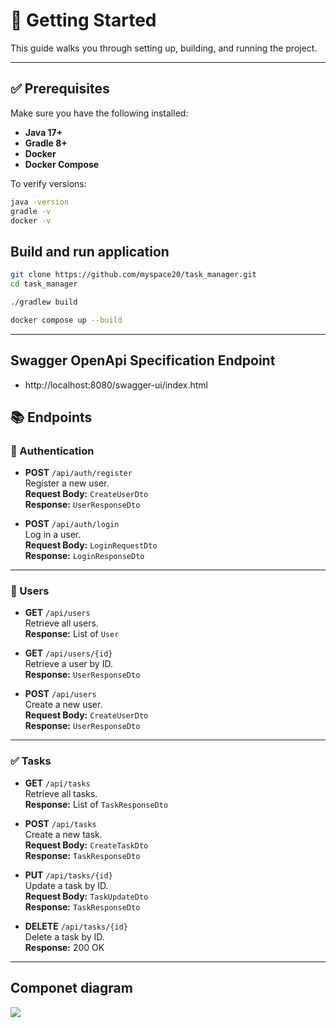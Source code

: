 # 🚀 Getting Started 

This guide walks you through setting up, building, and running the project.

---

## ✅ Prerequisites

Make sure you have the following installed:

- **Java 17+**
- **Gradle 8+**
- **Docker**
- **Docker Compose**

To verify versions:

```bash
java -version
gradle -v
docker -v

```

## Build and run application

```bash
git clone https://github.com/myspace20/task_manager.git
cd task_manager

```

```bash
./gradlew build

```

```bash
docker compose up --build

```

---

## Swagger OpenApi Specification Endpoint

- http://localhost:8080/swagger-ui/index.html

## 📚 Endpoints

### 🔐 Authentication

- **POST** `/api/auth/register`  
  Register a new user.  
  **Request Body:** `CreateUserDto`  
  **Response:** `UserResponseDto`

- **POST** `/api/auth/login`  
  Log in a user.  
  **Request Body:** `LoginRequestDto`  
  **Response:** `LoginResponseDto`

---

### 👤 Users

- **GET** `/api/users`  
  Retrieve all users.  
  **Response:** List of `User`

- **GET** `/api/users/{id}`  
  Retrieve a user by ID.  
  **Response:** `UserResponseDto`

- **POST** `/api/users`  
  Create a new user.  
  **Request Body:** `CreateUserDto`  
  **Response:** `UserResponseDto`

---

### ✅ Tasks

- **GET** `/api/tasks`  
  Retrieve all tasks.  
  **Response:** List of `TaskResponseDto`

- **POST** `/api/tasks`  
  Create a new task.  
  **Request Body:** `CreateTaskDto`  
  **Response:** `TaskResponseDto`

- **PUT** `/api/tasks/{id}`  
  Update a task by ID.  
  **Request Body:** `TaskUpdateDto`  
  **Response:** `TaskResponseDto`

- **DELETE** `/api/tasks/{id}`  
  Delete a task by ID.  
  **Response:** 200 OK

---




## Componet diagram

[![](https://mermaid.ink/img/pako:eNqlVk1v2zgQ_SuEit6kxHL8qUOBJA6wu0iB1E63QKUeaGlkE5VJgaSauEH--w4pWpFiN46xOhimNDOc9-YNh09eKjLwIi8vxEO6plKT-6uEJ_zjR3LzqEFyWhCaaiFVwlW1XElarkmlQMZf8edHwgk-GZOQaiY4uZ3Xb6owDu5AKsGDH1EU6W0JzjSMb3hmIxDGcQMMzviKPDC9JnoNRG2Vhg1J0PwXo-QbLImQ5LNYsgLIZVmacBmoVLLS7Jhw4FnCTTz8UNotXf6Xd38bh4Kl1OZGFbkWXFPGQbbA0JK1rOJXXg4hhjO-UhQFGCrMu5cIlV6_fI0vcdmydhEO82SedRhfi00pEImOyPxmcd_27rDnGPyL8qwARQqxYtwnElZMaWnz9S1z-J1o8RM4YUpVlKewR5sJZakzf7oI0NSWBmvfJJbwV6A1VT9boO9xeRLo_mmg-_FnyukKQV_Pv86IwEpbvMrizVEiJiH1Nsxuzu-CaYTVgmlEfxLMi9NgXjS1tR1SSpEb3VdlRjWourilhBwkYFHxham0Am166Aj4LpK3wKPYFyB_MdzggNLdp1rmbnGch0GbB-dFbun2IAuD-F9aMAuZpBIydGK0cPA3TgcKlLICMBT88-1eHZe42_fd-t5BteJ-N9ThKVCH8VWl8ERSdTenjZRbEo_qnka4K77BqD7JKiBOEaVkQjK99Qno9Oy4_k_hwEhmx4FV_rs5GJ3Cwagj-kCVkLIcqbCE1OBRtOAqXzPgOkO9B3YLxhHZz6imrzhAmumSKohn7s9x8OO4mTMRuRNKryQsvtyScxxjfCVmVwc4GMcLHLKOAkRlTzO_EXktfXukm6avMqYNPUc0v8u9g7qZgA3qORS10NasVDiVFcuApC-G-xMiCFAOKgg-tbpqr82CYA40U-cPKE9rvEtnt3X3OG5itlS6J9ujMbunXBOzJYE9TbwR0zJpLxNdjrQg4G5HePcIg-DWTOLzuR3EZttPXb5qo3qC1aV1OP9g4tTtEm8b2WQWeluYszkt8FCYQU7qew9BnyL60JsM-uNl6-te7Z1hGI4my-ygoWsNZzhYTpdAW4Y78Iv6slZbTe1jUmzsjMgJXk1Qt8EDy_Q66pWPPmqrEDL6kOe5X_vi5YWrkkrb2jmmGSj2G6KwXz62orWE_n-CXpignu-tJMs8tKrA9zYgN9QsvSejj8TDq-gGEg9PHy-DnFaFTryEP6NbSfl3ITY7Tymq1dqLcpxPuKoH9YxRPDxeTFBGpooV114U9sY2hhc9eY9edDHtn_Wnw9GwF07HYW84HPje1ovGw7PpaDKYhuFkPJwMw-mz7_22u_bOxmg6CkN8PemH6Pf8H1WQCfs?type=png)](https://mermaid.live/edit#pako:eNqlVk1v2zgQ_SuEit6kxHL8qUOBJA6wu0iB1E63QKUeaGlkE5VJgaSauEH--w4pWpFiN46xOhimNDOc9-YNh09eKjLwIi8vxEO6plKT-6uEJ_zjR3LzqEFyWhCaaiFVwlW1XElarkmlQMZf8edHwgk-GZOQaiY4uZ3Xb6owDu5AKsGDH1EU6W0JzjSMb3hmIxDGcQMMzviKPDC9JnoNRG2Vhg1J0PwXo-QbLImQ5LNYsgLIZVmacBmoVLLS7Jhw4FnCTTz8UNotXf6Xd38bh4Kl1OZGFbkWXFPGQbbA0JK1rOJXXg4hhjO-UhQFGCrMu5cIlV6_fI0vcdmydhEO82SedRhfi00pEImOyPxmcd_27rDnGPyL8qwARQqxYtwnElZMaWnz9S1z-J1o8RM4YUpVlKewR5sJZakzf7oI0NSWBmvfJJbwV6A1VT9boO9xeRLo_mmg-_FnyukKQV_Pv86IwEpbvMrizVEiJiH1Nsxuzu-CaYTVgmlEfxLMi9NgXjS1tR1SSpEb3VdlRjWourilhBwkYFHxham0Am166Aj4LpK3wKPYFyB_MdzggNLdp1rmbnGch0GbB-dFbun2IAuD-F9aMAuZpBIydGK0cPA3TgcKlLICMBT88-1eHZe42_fd-t5BteJ-N9ThKVCH8VWl8ERSdTenjZRbEo_qnka4K77BqD7JKiBOEaVkQjK99Qno9Oy4_k_hwEhmx4FV_rs5GJ3Cwagj-kCVkLIcqbCE1OBRtOAqXzPgOkO9B3YLxhHZz6imrzhAmumSKohn7s9x8OO4mTMRuRNKryQsvtyScxxjfCVmVwc4GMcLHLKOAkRlTzO_EXktfXukm6avMqYNPUc0v8u9g7qZgA3qORS10NasVDiVFcuApC-G-xMiCFAOKgg-tbpqr82CYA40U-cPKE9rvEtnt3X3OG5itlS6J9ujMbunXBOzJYE9TbwR0zJpLxNdjrQg4G5HePcIg-DWTOLzuR3EZttPXb5qo3qC1aV1OP9g4tTtEm8b2WQWeluYszkt8FCYQU7qew9BnyL60JsM-uNl6-te7Z1hGI4my-ygoWsNZzhYTpdAW4Y78Iv6slZbTe1jUmzsjMgJXk1Qt8EDy_Q66pWPPmqrEDL6kOe5X_vi5YWrkkrb2jmmGSj2G6KwXz62orWE_n-CXpignu-tJMs8tKrA9zYgN9QsvSejj8TDq-gGEg9PHy-DnFaFTryEP6NbSfl3ITY7Tymq1dqLcpxPuKoH9YxRPDxeTFBGpooV114U9sY2hhc9eY9edDHtn_Wnw9GwF07HYW84HPje1ovGw7PpaDKYhuFkPJwMw-mz7_22u_bOxmg6CkN8PemH6Pf8H1WQCfs)



